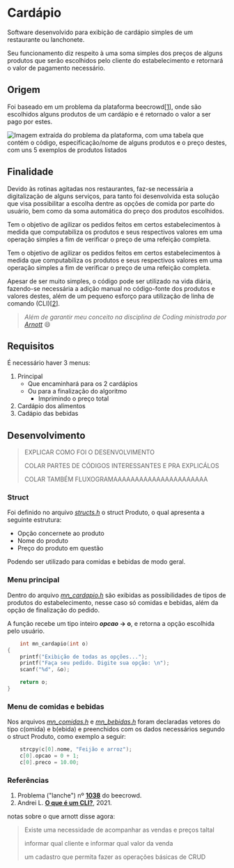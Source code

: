 # Cardápio

Software desenvolvido para exibição de cardápio simples de um restaurante ou lanchonete.

Seu funcionamento diz respeito à uma soma simples dos preços de alguns produtos que serão escolhidos pelo cliente do estabelecimento e retornará o valor de pagamento necessário.

## Origem

Foi baseado em um problema da plataforma beecrowd[[1](#referências)], onde são escolhidos alguns produtos de um cardápio e é retornado o valor a ser pago por estes.

![Imagem extraída do problema da plataforma, com uma tabela que contém o código, especificação/nome de alguns produtos e o preço destes, com uns 5 exemplos de produtos listados](https://resources.beecrowd.com.br/gallery/images/problems/UOJ_1038_pt.png)

## Finalidade

Devido às rotinas agitadas nos restaurantes, faz-se necessária a digitalização de alguns serviços, para tanto foi desenvolvida esta solução que visa possibilitar a escolha dentre as opções de comida por parte do usuário, bem como da soma automática do preço dos produtos escolhidos.

Tem o objetivo de agilizar os pedidos feitos em certos estabelecimentos à medida que computabiliza os produtos e seus respectivos valores em uma operação simples a fim de verificar o preço de uma refeição completa.

Tem o objetivo de agilizar os pedidos feitos em certos estabelecimentos à medida que computabiliza os produtos e seus respectivos valores em uma operação simples a fim de verificar o preço de uma refeição completa.

Apesar de ser muito simples, o código pode ser utilizado na vida diária, fazendo-se necessária a adição manual no código-fonte dos produtos e valores destes, além de um pequeno esforço para utilização de linha de comando (CLI)[[2](#referências)].

> *Além de garantir meu conceito na disciplina de Coding ministrada por [Arnott](https://www.linkedin.com/in/arnottcaiado/)* 😄

## Requisitos

É necessário haver 3 menus:

1. Principal
   * Que encaminhará para os 2 cardápios
   * Ou para a finalização do algoritmo
     * Imprimindo o preço total
2. Cardápio dos alimentos
3. Cadápio das bebidas

## Desenvolvimento

> EXPLICAR COMO FOI O DESENVOLVIMENTO
>
> COLAR PARTES DE CÓDIGOS INTERESSANTES E PRA EXPLICÁLOS
>
> COLAR TAMBÉM FLUXOGRAMAAAAAAAAAAAAAAAAAAAAAA

### Struct

Foi definido no arquivo *[structs.h](https://github.com/brazadrian/aprendendo-C/blob/master/Intermediaria/5_at_final_pedidos/structs.h)* o struct Produto, o qual apresenta a seguinte estrutura:

- Opção concernete ao produto
- Nome do produto
- Preço do produto em questão

Podendo ser utilizado para comidas e bebidas de modo geral.

### Menu principal

Dentro do arquivo [*mn_cardapio.h*](https://github.com/brazadrian/aprendendo-C/blob/master/Intermediaria/5_at_final_pedidos/mn_cardapio.h) são exibidas as possibilidades de tipos de produtos do estabelecimento, nesse caso só comidas e bebidas, além da opção de finalização do pedido.

A função recebe um tipo inteiro ***opcao* → o**, e retorna a opção escolhida pelo usuário.

~~~c
    int mn_cardapio(int o)
{
    printf("Exibição de todas as opções...");
    printf("Faça seu pedido. Digite sua opção: \n");
    scanf("%d", &o);

    return o;
}
~~~

### Menu de comidas e bebidas

Nos arquivos [*mn_comidas.h*](https://github.com/brazadrian/aprendendo-C/blob/master/Intermediaria/5_at_final_pedidos/mn_bebidas.h) e [*mn_bebidas.h*](https://github.com/brazadrian/aprendendo-C/blob/master/Intermediaria/5_at_final_pedidos/mn_bebidas.h) foram declaradas vetores do tipo c(omida) e b(ebida) e preenchidos com os dados necessários segundo o struct Produto, como exemplo a seguir:

~~~c
    strcpy(c[0].nome, "Feijão e arroz");
    c[0].opcao = 0 + 1;
    c[0].preco = 10.00;
~~~

### Referências

1. Problema ("lanche") nº [**1038**](https://www.beecrowd.com.br/judge/pt/problems/view/1038) do beecrowd.
2. Andrei L. **[O que é um CLI?](https://www.hostinger.com.br/tutoriais/o-que-e-cli)**, 2021.

notas sobre o que arnott disse agora:

> Existe uma necessidade de acompanhar as vendas e preços taltal
>
> informar qual cliente e informar qual valor da venda
>
> um cadastro que permita fazer as operações básicas de CRUD
